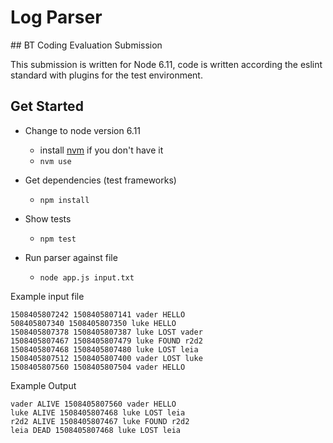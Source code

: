# Log Parser #
## BT Coding Evaluation Submission

This submission is written for Node 6.11, code is written according the eslint standard with plugins for the test environment.

## Get Started
* Change to node version 6.11
  * install [nvm](https://github.com/creationix/nvm#install-script) if you don't have it
  * `nvm use`

* Get dependencies (test frameworks)
  * `npm install`

* Show tests
  * `npm test`


* Run parser against file
  * `node app.js input.txt`

Example input file
```
1508405807242 1508405807141 vader HELLO
508405807340 1508405807350 luke HELLO
1508405807378 1508405807387 luke LOST vader
1508405807467 1508405807479 luke FOUND r2d2
1508405807468 1508405807480 luke LOST leia
1508405807512 1508405807400 vader LOST luke
1508405807560 1508405807504 vader HELLO
```

Example Output
```
vader ALIVE 1508405807560 vader HELLO 
luke ALIVE 1508405807468 luke LOST leia
r2d2 ALIVE 1508405807467 luke FOUND r2d2
leia DEAD 1508405807468 luke LOST leia
```
